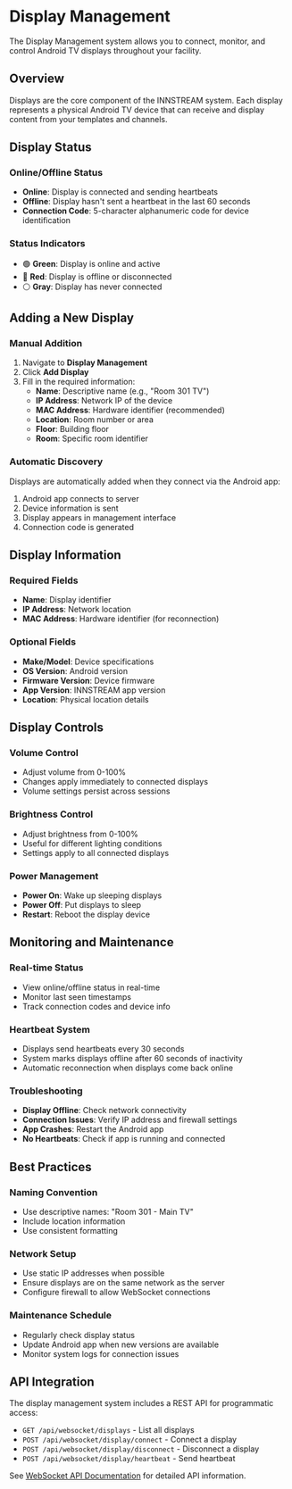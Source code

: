 # Display Management

The Display Management system allows you to connect, monitor, and control Android TV displays throughout your facility.

## Overview

Displays are the core component of the INNSTREAM system. Each display represents a physical Android TV device that can receive and display content from your templates and channels.

## Display Status

### Online/Offline Status
- **Online**: Display is connected and sending heartbeats
- **Offline**: Display hasn't sent a heartbeat in the last 60 seconds
- **Connection Code**: 5-character alphanumeric code for device identification

### Status Indicators
- 🟢 **Green**: Display is online and active
- 🔴 **Red**: Display is offline or disconnected
- ⚪ **Gray**: Display has never connected

## Adding a New Display

### Manual Addition
1. Navigate to **Display Management**
2. Click **Add Display**
3. Fill in the required information:
   - **Name**: Descriptive name (e.g., "Room 301 TV")
   - **IP Address**: Network IP of the device
   - **MAC Address**: Hardware identifier (recommended)
   - **Location**: Room number or area
   - **Floor**: Building floor
   - **Room**: Specific room identifier

### Automatic Discovery
Displays are automatically added when they connect via the Android app:
1. Android app connects to server
2. Device information is sent
3. Display appears in management interface
4. Connection code is generated

## Display Information

### Required Fields
- **Name**: Display identifier
- **IP Address**: Network location
- **MAC Address**: Hardware identifier (for reconnection)

### Optional Fields
- **Make/Model**: Device specifications
- **OS Version**: Android version
- **Firmware Version**: Device firmware
- **App Version**: INNSTREAM app version
- **Location**: Physical location details

## Display Controls

### Volume Control
- Adjust volume from 0-100%
- Changes apply immediately to connected displays
- Volume settings persist across sessions

### Brightness Control
- Adjust brightness from 0-100%
- Useful for different lighting conditions
- Settings apply to all connected displays

### Power Management
- **Power On**: Wake up sleeping displays
- **Power Off**: Put displays to sleep
- **Restart**: Reboot the display device

## Monitoring and Maintenance

### Real-time Status
- View online/offline status in real-time
- Monitor last seen timestamps
- Track connection codes and device info

### Heartbeat System
- Displays send heartbeats every 30 seconds
- System marks displays offline after 60 seconds of inactivity
- Automatic reconnection when displays come back online

### Troubleshooting
- **Display Offline**: Check network connectivity
- **Connection Issues**: Verify IP address and firewall settings
- **App Crashes**: Restart the Android app
- **No Heartbeats**: Check if app is running and connected

## Best Practices

### Naming Convention
- Use descriptive names: "Room 301 - Main TV"
- Include location information
- Use consistent formatting

### Network Setup
- Use static IP addresses when possible
- Ensure displays are on the same network as the server
- Configure firewall to allow WebSocket connections

### Maintenance Schedule
- Regularly check display status
- Update Android app when new versions are available
- Monitor system logs for connection issues

## API Integration

The display management system includes a REST API for programmatic access:

- `GET /api/websocket/displays` - List all displays
- `POST /api/websocket/display/connect` - Connect a display
- `POST /api/websocket/display/disconnect` - Disconnect a display
- `POST /api/websocket/display/heartbeat` - Send heartbeat

See [WebSocket API Documentation](./websocket-api.md) for detailed API information.
